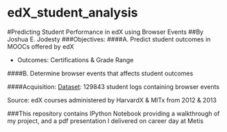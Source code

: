 # edX_student_analysis

#Predicting Student Performance in edX using Browser Events
##By Joshua E. Jodesty
###Objectives:
####A. Predict student outcomes in MOOCs offered by edX
* Outcomes: Certifications & Grade Range

####B. Determine browser events that affects student outcomes

####Acquisition:
[Dataset](https://dataverse.harvard.edu/dataset.xhtml?persistentId=doi:10.7910/DVN/26147): 129843 student logs containing browser events

Source: edX courses administered by HarvardX & MITx from 2012 & 2013

###This repository contains IPython Notebook providing a walkthrough of my project, and a pdf presentation I delivered on career day at Metis
